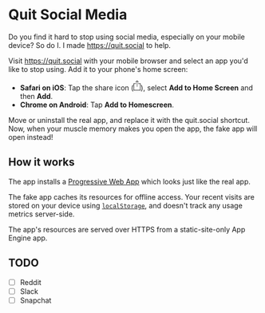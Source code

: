# Quit Social Media

Do you find it hard to stop using social media, especially on your
mobile device? So do I. I made https://quit.social to help.

Visit https://quit.social with your mobile browser and select an
app you'd like to stop using. Add it to your phone's home screen:

* **Safari on iOS**: Tap the share icon (<img src="./ios-share.png" height=20></img>),
  select **Add to Home Screen** and then **Add**.
* **Chrome on Android**: Tap **Add to Homescreen**.

Move or uninstall the real app, and replace it with the quit.social shortcut.
Now, when your muscle memory makes you open the app, the fake app will open
instead!

## How it works

The app installs a [Progressive Web
App](https://developers.google.com/web/progressive-web-apps/) which looks just
like the real app.

The fake app caches its resources for offline access. Your recent visits are
stored on your device using
[`localStorage`](https://developer.mozilla.org/en-US/docs/Web/API/Web_Storage_API/Local_storage),
and doesn't track any usage metrics server-side.

The app's resources are served over HTTPS from a static-site-only App Engine
app.

## TODO
-   [ ] Reddit
-   [ ] Slack
-   [ ] Snapchat
